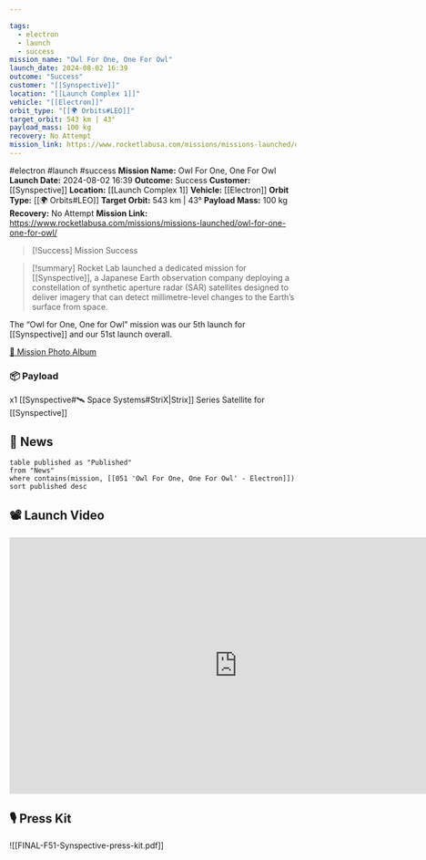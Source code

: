```yaml
---

tags:
  - electron
  - launch
  - success
mission_name: "Owl For One, One For Owl"
launch_date: 2024-08-02 16:39
outcome: "Success"
customer: "[[Synspective]]"
location: "[[Launch Complex 1]]"
vehicle: "[[Electron]]"
orbit_type: "[[🌍 Orbits#LEO]]"
target_orbit: 543 km | 43°
payload_mass: 100 kg
recovery: No Attempt
mission_link: https://www.rocketlabusa.com/missions/missions-launched/owl-for-one-one-for-owl/
---
```


#electron #launch #success
**Mission Name:** Owl For One, One For Owl
**Launch Date:** 2024-08-02 16:39
**Outcome:** Success
**Customer:** [[Synspective]]
**Location:** [[Launch Complex 1]]
**Vehicle:** [[Electron]]
**Orbit Type:** [[🌍 Orbits#LEO]]
**Target Orbit:** 543 km | 43°
**Payload Mass:** 100 kg
**Recovery:** No Attempt
**Mission Link:** https://www.rocketlabusa.com/missions/missions-launched/owl-for-one-one-for-owl/

>[!Success] Mission Success

>[!summary]
Rocket Lab launched a dedicated mission for [[Synspective]], a Japanese Earth observation company deploying a constellation of synthetic aperture radar (SAR) satellites designed to deliver imagery that can detect millimetre-level changes to the Earth’s surface from space. 
>
The “Owl for One, One for Owl” mission was our 5th launch for [[Synspective]] and our 51st launch overall.
>
[📸 Mission Photo Album](https://www.flickr.com/photos/rocketlab/albums/72177720319229250/)
### 📦 Payload

x1 [[Synspective#🛰️ Space Systems#StriX|Strix]] Series Satellite for [[Synspective]]

## 📰 News
```dataview
table published as "Published"
from "News"
where contains(mission, [[051 'Owl For One, One For Owl' - Electron]])
sort published desc
```

## 📽️ Launch Video

<iframe width="800" height="450" src="https://www.youtube.com/embed/ZdikUDvKYmc" title="Rocket Lab&#39;s Electron - Owl For One, One For Owl Mission" frameborder="0" allow="accelerometer; autoplay; clipboard-write; encrypted-media; gyroscope; picture-in-picture; web-share" referrerpolicy="strict-origin-when-cross-origin" allowfullscreen></iframe>     

## 🎙️ Press Kit

![[FINAL-F51-Synspective-press-kit.pdf]]